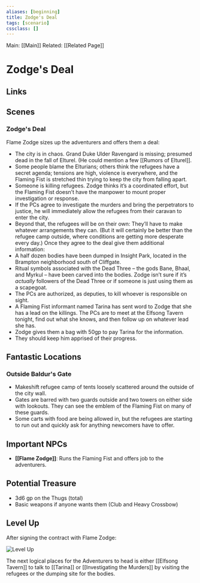 ```yaml
---
aliases: [beginning]
title: Zodge's Deal
tags: [scenario]
cssclass: []
---
```


Main: [[Main]]
Related: [[Related Page]]

# Zodge's Deal

## Links

## Scenes

### Zodge's Deal
Flame Zodge sizes up the adventurers and offers them a deal:
-   The city is in chaos. Grand Duke Ulder Ravengard is missing; presumed dead in the fall of Elturel. (He could mention a few [[Rumors of Elturel]].
-   Some people blame the Elturians; others think the refugees have a secret agenda; tensions are high, violence is everywhere, and the Flaming Fist is stretched thin trying to keep the city from falling apart.
-   Someone is killing refugees. Zodge thinks it’s a coordinated effort, but the Flaming Fist doesn’t have the manpower to mount proper investigation or response.
-   If the PCs agree to investigate the murders and bring the perpetrators to justice, he will immediately allow the refugees from their caravan to enter the city.
-   Beyond that, the refugees will be on their own: They’ll have to make whatever arrangements they can. (But it will certainly be better than the refugee camp outside, where conditions are getting more desperate every day.)
Once they agree to the deal give them additional information:
-   A half dozen bodies have been dumped in Insight Park, located in the Brampton neighborhood south of Cliffgate.
-   Ritual symbols associated with the Dead Three – the gods Bane, Bhaal, and Myrkul – have been carved into the bodies. Zodge isn’t sure if it’s _actually_ followers of the Dead Three or if someone is just using them as a scapegoat.
-   The PCs are authorized, as deputies, to kill whoever is responsible on sight.
-   A Flaming Fist informant named Tarina has sent word to Zodge that she has a lead on the killings. The PCs are to meet at the Elfsong Tavern tonight, find out what she knows, and then follow up on whatever lead she has.
-   Zodge gives them a bag with 50gp to pay Tarina for the information.
-   They should keep him apprised of their progress.

## Fantastic Locations

### Outside Baldur's Gate
- Makeshift refugee camp of tents loosely scattered around the outside of the city wall.
- Gates are barred with two guards outside and two towers on either side with lookouts. They can see the emblem of the Flaming Fist on many of these guards.
- Some carts with food are being allowed in, but the refugees are starting to run out and quickly ask for anything newcomers have to offer.

## Important NPCs

- **[[Flame Zodge]]**: Runs the Flaming Fist and offers job to the adventurers.

## Potential Treasure
- 3d6 gp on the Thugs (total)
- Basic weapons if anyone wants them (Club and Heavy Crossbow)

## Level Up
After signing the contract with Flame Zodge:

![Level Up](/avernus/assets/img/level-up-image.jpeg)

The next logical places for the Adventurers to head is either [[Elfsong Tavern]] to talk to [[Tarina]] or [[Investigating the Murders]] by visiting the refugees or the dumping site for the bodies.